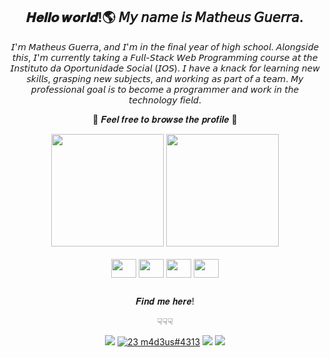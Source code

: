 
 <h2 align="center">𝑯𝒆𝒍𝒍𝒐 𝒘𝒐𝒓𝒍𝒅!🌎 𝘔𝘺 𝘯𝘢𝘮𝘦 𝘪𝘴 𝘔𝘢𝘵𝘩𝘦𝘶𝘴 𝘎𝘶𝘦𝘳𝘳𝘢.</h2>
<p align="center"> 𝘐'𝘮 𝘔𝘢𝘵𝘩𝘦𝘶𝘴 𝘎𝘶𝘦𝘳𝘳𝘢, 𝘢𝘯𝘥 𝘐'𝘮 𝘪𝘯 𝘵𝘩𝘦 𝘧𝘪𝘯𝘢𝘭 𝘺𝘦𝘢𝘳 𝘰𝘧 𝘩𝘪𝘨𝘩 𝘴𝘤𝘩𝘰𝘰𝘭. 𝘈𝘭𝘰𝘯𝘨𝘴𝘪𝘥𝘦 𝘵𝘩𝘪𝘴, 𝘐'𝘮 𝘤𝘶𝘳𝘳𝘦𝘯𝘵𝘭𝘺 𝘵𝘢𝘬𝘪𝘯𝘨 𝘢 𝘍𝘶𝘭𝘭-𝘚𝘵𝘢𝘤𝘬 𝘞𝘦𝘣 𝘗𝘳𝘰𝘨𝘳𝘢𝘮𝘮𝘪𝘯𝘨 𝘤𝘰𝘶𝘳𝘴𝘦 𝘢𝘵 𝘵𝘩𝘦 𝘐𝘯𝘴𝘵𝘪𝘵𝘶𝘵𝘰 𝘥𝘢 𝘖𝘱𝘰𝘳𝘵𝘶𝘯𝘪𝘥𝘢𝘥𝘦 𝘚𝘰𝘤𝘪𝘢𝘭 (𝘐𝘖𝘚). 𝘐 𝘩𝘢𝘷𝘦 𝘢 𝘬𝘯𝘢𝘤𝘬 𝘧𝘰𝘳 𝘭𝘦𝘢𝘳𝘯𝘪𝘯𝘨 𝘯𝘦𝘸 𝘴𝘬𝘪𝘭𝘭𝘴, 𝘨𝘳𝘢𝘴𝘱𝘪𝘯𝘨 𝘯𝘦𝘸 𝘴𝘶𝘣𝘫𝘦𝘤𝘵𝘴, 𝘢𝘯𝘥 𝘸𝘰𝘳𝘬𝘪𝘯𝘨 𝘢𝘴 𝘱𝘢𝘳𝘵 𝘰𝘧 𝘢 𝘵𝘦𝘢𝘮. 𝘔𝘺 𝘱𝘳𝘰𝘧𝘦𝘴𝘴𝘪𝘰𝘯𝘢𝘭 𝘨𝘰𝘢𝘭 𝘪𝘴 𝘵𝘰 𝘣𝘦𝘤𝘰𝘮𝘦 𝘢 𝘱𝘳𝘰𝘨𝘳𝘢𝘮𝘮𝘦𝘳 𝘢𝘯𝘥 𝘸𝘰𝘳𝘬 𝘪𝘯 𝘵𝘩𝘦 𝘵𝘦𝘤𝘩𝘯𝘰𝘭𝘰𝘨𝘺 𝘧𝘪𝘦𝘭𝘥.</p>
<p align="center">💌 𝑭𝒆𝒆𝒍 𝒇𝒓𝒆𝒆 𝒕𝒐 𝒃𝒓𝒐𝒘𝒔𝒆 𝒕𝒉𝒆 𝒑𝒓𝒐𝒇𝒊𝒍𝒆 💌</p>

<div align="center">
  <img height="180em" src="https://github-readme-stats.vercel.app/api?username=matheusbtguerra&show_icons=true&theme=radical"/>
  <img height="180em" src="https://github-readme-stats.vercel.app/api/top-langs/?username=matheusbtguerra&size_weight=0.5&count_weight=0.5&theme=radical"/>
</div>

<div align="center" style="display: inline_block"> <br>
<img align="center" height="30" width="40" src="https://cdn.jsdelivr.net/gh/devicons/devicon/icons/html5/html5-original.svg">
<img align="center" height="30" width="40" src="https://cdn.jsdelivr.net/gh/devicons/devicon/icons/css3/css3-original.svg">
<img align="center" height="30" width="40" src="https://cdn.jsdelivr.net/gh/devicons/devicon/icons/photoshop/photoshop-plain.svg">
<img align="center" height="30" width="40" src="https://cdn.jsdelivr.net/gh/devicons/devicon/icons/canva/canva-original.svg">
</div>

##

<div align="center">
  <p> 𝑭𝒊𝒏𝒅 𝒎𝒆 𝒉𝒆𝒓𝒆!</p> 
  <p>☟☟☟</p>
  <div style="display: inline_block"> 
    <a href="https://instagram.com/matheusbtguerra?igshid=OGQ5ZDc2ODk2ZA%3D%3D&utm_source=qr"><img src="https://img.shields.io/badge/Instagram-E4405F?style=for-the-badge&logo=instagram&logoColor=white"></a>
    <a href="23 m4d3us#4313"><img src="https://img.shields.io/badge/Discord-7289DA?style=for-the-badge&logo=discord&logoColor=white" alt="23 m4d3us#4313"></a>
    <a href="https://open.spotify.com/user/r6rz8k8gp3co4bctboy44ibvk?si=_hK0WACYSh-v4B8mWBI8Xw"><img src="https://img.shields.io/badge/Spotify-1ED760?&style=for-the-badge&logo=spotify&logoColor=white"></a>
    <a href="https://steamcommunity.com/profiles/76561198380767460/friends/add"><img src="https://img.shields.io/badge/Steam-000000?style=for-the-badge&logo=steam&logoColor=white"></a>
    
  </div>
</div>




